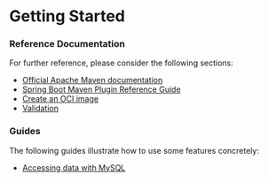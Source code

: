 # Getting Started

### Reference Documentation
For further reference, please consider the following sections:

* [Official Apache Maven documentation](https://maven.apache.org/guides/index.html)
* [Spring Boot Maven Plugin Reference Guide](https://docs.spring.io/spring-boot/docs/2.4.5/maven-plugin/reference/html/)
* [Create an OCI image](https://docs.spring.io/spring-boot/docs/2.4.5/maven-plugin/reference/html/#build-image)
* [Validation](https://docs.spring.io/spring-boot/docs/2.4.5/reference/htmlsingle/#boot-features-validation)

### Guides
The following guides illustrate how to use some features concretely:

* [Accessing data with MySQL](https://spring.io/guides/gs/accessing-data-mysql/)

